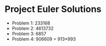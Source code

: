 # Project Euler Solutions 

* Problem 1: 233168
* Problem 2: 4613732
* Problem 3: 6857
* Problem 4: 906609 = 913*993
